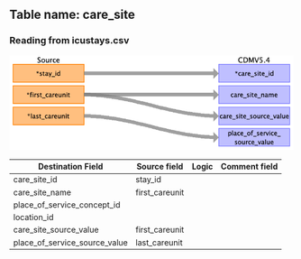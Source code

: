 ## Table name: care_site

### Reading from icustays.csv

![](md_files/image9.png)

| Destination Field | Source field | Logic | Comment field |
| --- | --- | --- | --- |
| care_site_id | stay_id |  |  |
| care_site_name | first_careunit |  |  |
| place_of_service_concept_id |  |  |  |
| location_id |  |  |  |
| care_site_source_value | first_careunit |  |  |
| place_of_service_source_value | last_careunit |  |  |

